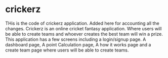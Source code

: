 # crickerz
THis is the code of crickerz application. Added here for accounting all the changes. Crickerz is an online cricket fantasy application. Where users will be able to create teams and whoever creates the best team will win a prize. This application has a few screens including a login/signup page. A dashboard page, A point Calculation page, A how it works page and a create team page where users will be able to create teams.
